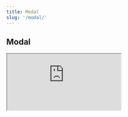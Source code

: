 ```yaml
---
title: Modal
slug: '/modal/'
---
```

## Modal

<div class="iframe-container"><iframe src="https://deploy-preview-1020--drivy-cobalt-storybook.netlify.com/iframe.html?id=zh-documentation-modal--basic&amp;viewMode=docs"></iframe></div>
